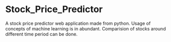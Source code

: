 ﻿# Stock_Price_Predictor
A stock price predictor web application made from python. Usage of concepts of machine learning is in abundant. Comparision of stocks around different time period can be done.
